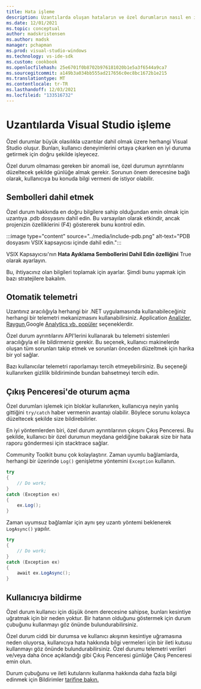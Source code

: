 ```yaml
---
title: Hata işleme
description: Uzantılarda oluşan hataların ve özel durumların nasıl en iyi şekilde işlenip düzeltilenemleri açıklar
ms.date: 12/01/2021
ms.topic: conceptual
author: madskristensen
ms.author: madsk
manager: pchapman
ms.prod: visual-studio-windows
ms.technology: vs-ide-sdk
ms.custom: cookbook
ms.openlocfilehash: 25e6701f0b8702b976181020b1e5a3f6544a9ca7
ms.sourcegitcommit: a149b3a034bb555ad217656c0ec8bc1672b1e215
ms.translationtype: MT
ms.contentlocale: tr-TR
ms.lasthandoff: 12/03/2021
ms.locfileid: "133516732"
---
```

# <a name="error-handling-in-visual-studio-extensions"></a>Uzantılarda Visual Studio işleme

Özel durumlar büyük olasılıkla uzantılar dahil olmak üzere herhangi Visual Studio oluşur. Bunları, kullanıcı deneyimlerini ortaya çıkarken en iyi duruma getirmek için doğru şekilde işleyecez.

Özel durum olmaması gereken bir anomali ise, özel durumun ayrıntılarını düzeltecek şekilde günlüğe almak gerekir. Sorunun önem derecesine bağlı olarak, kullanıcıya bu konuda bilgi vermeni de istiyor olabilir.

## <a name="include-the-symbols"></a>Sembolleri dahil etmek
Özel durum hakkında en doğru bilgilere sahip olduğundan emin olmak için uzantıya .pdb dosyasını dahil edin. Bu varsayılan olarak etkindir, ancak projenizin özelliklerini (F4) göstererek bunu kontrol edin.

:::image type="content" source="../media/include-pdb.png" alt-text="PDB dosyasını VSIX kapsayıcısı içinde dahil edin.":::

VSIX Kapsayıcısı'nın **Hata Ayıklama Sembollerini Dahil Edin özelliğini** True olarak ayarlayın. 

Bu, ihtiyacınız olan bilgileri toplamak için ayarlar. Şimdi bunu yapmak için bazı stratejilere bakalım.

## <a name="automated-telemetry"></a>Otomatik telemetri
Uzantınız aracılığıyla herhangi bir .NET uygulamasında kullanabileceğiniz herhangi bir telemetri mekanizmasını kullanabilirsiniz. Application [Analizler,](/powerapps/maker/canvas-apps/application-insights) [Raygun,](https://raygun.com/)Google [Analytics vb. popüler](https://analytics.google.com/) seçeneklerdir.

Özel durum ayrıntılarını API'lerini kullanarak bu telemetri sistemleri aracılığıyla el ile bildirmeniz gerekir. Bu seçenek, kullanıcı makinelerde oluşan tüm sorunları takip etmek ve sorunları önceden düzeltmek için harika bir yol sağlar.

Bazı kullanıcılar telemetri raporlamayı tercih etmeyebilirsiniz. Bu seçeneği kullanırken gizlilik bildiriminde bundan bahsetmeyi tercih edin.

## <a name="log-to-output-window"></a>Çıkış Penceresi'de oturum açma
Özel durumları işlemek için bloklar kullanırken, kullanıcıya neyin yanlış gittiğini `try/catch` haber vermenin avantajı olabilir. Böylece sorunu kolayca düzeltecek şekilde size bildirebilirler.

En iyi yöntemlerden biri, özel durum ayrıntılarının çıkışını Çıkış Penceresi. Bu şekilde, kullanıcı bir özel durumun meydana geldiğine bakarak size bir hata raporu göndermesi için stacktrace sağlar.

Community Toolkit bunu çok kolaylaştırır. Zaman uyumlu bağlamlarda, herhangi bir üzerinde `Log()` genişletme yöntemini `Exception` kullanın.

```csharp
try
{
    // Do work;
}
catch (Exception ex)
{
    ex.Log();
}
```

Zaman uyumsuz bağlamlar için aynı şey uzantı yöntemi beklenerek `LogAsync()` yapılır.

```csharp
try
{
    // Do work;
}
catch (Exception ex)
{
    await ex.LogAsync();
}
```

## <a name="notify-the-user"></a>Kullanıcıya bildirme
Özel durum kullanıcı için düşük önem derecesine sahipse, bunları kesintiye uğratmak için bir neden yoktur. Bir hatanın olduğunu göstermek için durum çubuğunu kullanmayı göz önünde bulundurabilirsiniz.

Özel durum ciddi bir durumsa ve kullanıcı akışının kesintiye uğramasına neden oluyorsa, kullanıcıya hata hakkında bilgi vermeleri için bir ileti kutusu kullanmayı göz önünde bulundurabilirsiniz. Özel durumu telemetri verileri ve/veya daha önce açıklandığı gibi Çıkış Penceresi günlüğe Çıkış Penceresi emin olun.

Durum çubuğunu ve ileti kutularını kullanma hakkında daha fazla bilgi edinmek için Bildirimler [tarifine bakın.](notifications.md)
